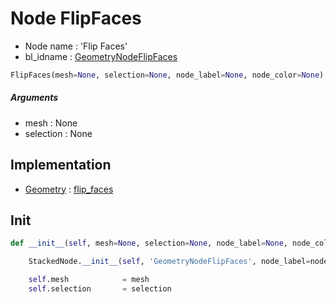 # Node FlipFaces

- Node name : 'Flip Faces'
- bl_idname : [GeometryNodeFlipFaces](https://docs.blender.org/api/current/bpy.types.GeometryNodeFlipFaces.html)


``` python
FlipFaces(mesh=None, selection=None, node_label=None, node_color=None)
```
##### Arguments

- mesh : None
- selection : None

## Implementation

- [Geometry](/docs/GeoNodes/Geometry.md) : [flip_faces](/docs/GeoNodes/Geometry.md#flip_faces)

## Init

``` python
def __init__(self, mesh=None, selection=None, node_label=None, node_color=None):

    StackedNode.__init__(self, 'GeometryNodeFlipFaces', node_label=node_label, node_color=node_color)

    self.mesh            = mesh
    self.selection       = selection
```
